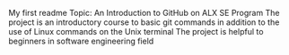 My first readme
Topic: An Introduction to GitHub on ALX SE Program
The project is an introductory course to basic git commands in addition to the use of Linux commands on the Unix terminal
The project is helpful to beginners in software engineering field
